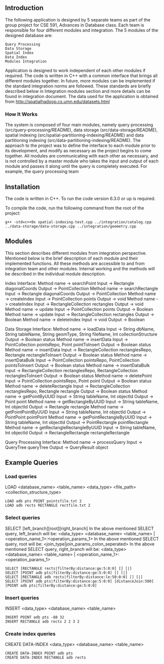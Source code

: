 ## Introduction
The following application is designed by 5 separate teams as part of the group project for CSE 591, Advances in Database class. Each team is responsible for four different modules and integration. The 5 modules of the designed database are:
```bashp
Query Processing
Data Storage
Spatial Index
Data Index
Modules Integration
```
Application is designed to work independent of each other modules if required. The code is written in C++ with a common interface that brings all different modules together. In future, more modules can be implemented if the standard integration norms are followed. These standards are briefly described below in Integration modules section and more details can be found in integration document.
The data used for the application is obtained from http://spatialhadoop.cs.umn.edu/datasets.html

### How It Works
The system is composed of four main modules, namely query processing (src/query-processing/README), data storage (src/data-storage/README), spatial indexing (src/spatial-partitioning-indexing/README) and data partitioning indexing (src/data-partitioning-indexing/README). The approach to the project was to define the interface to each module prior to its development, and modify as necessary as the project begins to come together. 
All modules are communicating with each other as necessary, and is not controlled by a master module who takes the input and output of each module and passes it along until the query is completely executed. For example, the query processing team 

## Installation
The code is written in C++. To run the code version 6.3.0 or up is required. 

To compile the code, run the following command from the root of the project:
```bashp
g++ -std=c++0x spatial-indexing-test.cpp ../integration/catalog.cpp ../data-storage/data-storage.cpp ../integration/geometry.cpp
```

## Modules
This section describes different modules from integration perspective. Mentioned below is the brief description of each module and their implemented functions. All these methods are accessible to and from integration team and other modules. Internal working and the methods will be described in the individual module description. 

Index Interface:
Method name -> searchPoint Input -> Rectangle diagonalCoords  Output -> PointCollection
Method name -> searchRectangle Input -> Rectangle diagonalCoords  Output -> PointCollection
Method name -> createIndex Input -> PointCollection points  Output -> void
Method name -> createIndex Input -> RectangleCollection rectangles Output -> void
Method name -> update Input -> PointCollection points Output -> Boolean
Method name -> update Input -> RectangleCollection rectangles Output -> Boolean
Method name -> deleteIndex Input -> void  Output -> Boolean

Data Storage Interface:
Method name -> loadData Input -> String dbName, String tableName, String geomType, String fileName, Int collectionStructure  Output -> Boolean status
Method name -> insertData Input -> PointCollection pointsRepo, Point pointToInsert  Output -> Boolean status
Method name -> insertData Input -> RectangleCollection rectanglesRepo, Rectangle rectangleToInsert  Output -> Boolean status
Method name -> insertDataBulk Input -> PointCollection pointsRepo, PointCollection pointsToInsert Output -> Boolean status
Method name -> insertDataBulk Input -> RectangleCollection rectanglesRepo, RectangleCollection rectanglesToInsert  Output -> Boolean status
Method name -> deletePoint Input -> PointCollection pointsRepo, Point point  Output -> Boolean status
Method name -> deleteRectangle Input -> RectangleCollection rectanglesRepo, Rectangle rectangle  Output -> Boolean status
Method name -> getPointByUUID Input -> String tableName, Int objectId  Output -> Point point
Method name -> getRectangleByUUID Input -> String tableName, Int objectId  Output -> Rectangle rectangle
Method name -> getPointPointByUUID Input -> String tableName, Int objectId  Output -> PointPoint pointPoint
Method name -> getPointRectangleByUUID Input -> String tableName, Int objectId  Output -> PointRectangle pointRectangle
Method name -> getRectangleRectangleByUUID Input -> String tableName,
Int objectId  Output -> RectangleRectangle rectangleRectangle

Query Processing Interface:
Method name -> processQuery Input -> QueryTree queryTree  Output -> QueryResult object

## Example Queries
### Load queries
LOAD <database_name> <table_name> <data_type> <file_path> <collection_structure_type>
```
LOAD adb pts POINT pointsfile.txt 2
LOAD adb rects RECTANGLE rectfile.txt 2
```

### Select queries
SELECT [left_branch][root][right_branch]
In the above mentioned SELECT query, left_branch will be:
<data_type> <database_name> <table_name> | <operation_name_1>:<operation_params_1>
In the above mentioned SELECT query, root will be:
<join_type|join_params_colon_seperated>
In the above mentioned SELECT query, right_branch will be:
<data_type> <database_name> <table_name> | <operation_name_1>:<operation_params_1>
```
SELECT [RECTANGLE rects|filterBy:distance:ge:5:0:0] [] [|]
SELECT [POINT adb pts|filterBy:distance:ge:5:0:0] [] [|]
SELECT [RECTANGLE adb rects|filterBy:distance:le:50:0:0] [] [|]
SELECT [POINT adb pts|filterBy:distance:ge:5:0:0] [distanceJoin:500] [POINT adb pts|filterBy:distance:ge:5:0:0]
```

### Insert queries
INSERT <data_type> <database_name> <table_name> <param>
```
INSERT POINT adb pts -88 32
INSERT RECTANGLE adb rects 2 2 3 2
```

### Create index queries
CREATE DATA-INDEX <data_type> <database_name> <table_name>
```
CREATE DATA-INDEX POINT adb pts
CREATE DATA-INDEX RECTANGLE adb rects
```